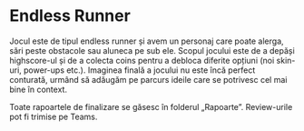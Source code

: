 # Endless Runner
Jocul este de tipul endless runner și avem un personaj care poate alerga, sări peste obstacole sau aluneca pe sub ele. 
Scopul jocului este de a depăși highscore-ul și de a colecta coins pentru a debloca diferite opțiuni (noi skin-uri, power-ups etc.).
Imaginea finală a jocului nu este încă perfect conturată, urmând să adăugăm pe parcurs ideile care se potrivesc cel mai bine în context.


Toate rapoartele de finalizare se găsesc în folderul „Rapoarte”. Review-urile pot fi trimise pe Teams.
